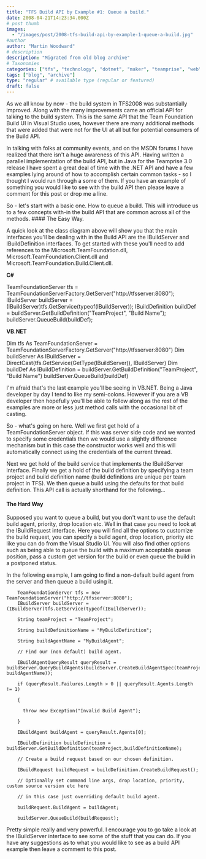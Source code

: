 ```yaml
---
title: "TFS Build API by Example #1: Queue a build."
date: 2008-04-21T14:23:34.000Z
# post thumb
images:
  - "/images/post/2008-tfs-build-api-by-example-1-queue-a-build.jpg"
#author
author: "Martin Woodward"
# description
description: "Migrated from old blog archive"
# Taxonomies
categories: ["tfs", "technology", "dotnet", "maker", "teamprise", "web", "programming"]
tags: ["blog", "archive"]
type: "regular" # available type (regular or featured)
draft: false
---
```

[](http://www.woodwardweb.com/WindowsLiveWriter/TFSBuildAPIbyExample1Queueabuild_C1CE/BuildAPI_2.gif) As we all know by now - the build system in TFS2008 was substantially improved.  Along with the many improvements came an official API for talking to the build system.  This is the same API that the Team Foundation Build UI in Visual Studio uses, however there are many additional methods that were added that were not for the UI at all but for potential consumers of the Build API. 

In talking with folks at community events, and on the MSDN forums I have realized that there isn't a huge awareness of this API.  Having written a parallel implementation of the build API, but in Java for the Teamprise 3.0 release I have spent a great deal of time with the .NET API and have a few examples lying around of how to accomplish certain common tasks - so I thought I would run through a some of them.  If you have an example of something you would like to see with the build API then please leave a comment for this post or drop me a line. 

So - let's start with a basic one.  How to queue a build.  This will introduce us to a few concepts with-in the build API that are common across all of the methods. #### The Easy Way. 

A quick look at the class diagram above will show you that the main interfaces you'll be dealing with in the Build API are the IBuildServer and IBuildDefinition interfaces.  To get started with these you'll need to add references to the Microsoft.TeamFoundation.dll, Microsoft.TeamFoundation.Client.dll and Microsoft.TeamFoundation.Build.Client.dll. 

**C#** 

TeamFoundationServer tfs = TeamFoundationServerFactory.GetServer("http://tfsserver:8080");
IBuildServer buildServer = (IBuildServer)tfs.GetService(typeof(IBuildServer));
IBuildDefinition buildDef = buildServer.GetBuildDefinition("TeamProject", "Build Name");
buildServer.QueueBuild(buildDef);

**VB.NET**

Dim tfs As TeamFoundationServer = TeamFoundationServerFactory.GetServer("http://tfsserver:8080")
Dim buildServer As IBuildServer = DirectCast(tfs.GetService(GetType(IBuildServer)), IBuildServer)
Dim buildDef As IBuildDefinition = buildServer.GetBuildDefinition("TeamProject", "Build Name")
buildServer.QueueBuild(buildDef)

I'm afraid that's the last example you'll be seeing in VB.NET.  Being a Java developer by day I tend to like my semi-colons.  However if you are a VB developer then hopefully you'll be able to follow along as the rest of the examples are more or less just method calls with the occasional bit of casting.

So - what's going on here.  Well we first get hold of a TeamFoundationServer object.  If this was server side code and we wanted to specify some credentials then we would use a slightly difference mechanism but in this case the constructor works well and this will automatically connect using the credentials of the current thread.

Next we get hold of the build service that implements the IBuildServer interface.  Finally we get a hold of the build definition by specifying a team project and build definition name (build definitions are unique per team project in TFS).  We then queue a build using the defaults for that build definition.  This API call is actually shorthand for the following...
#### The Hard Way

 Supposed you want to queue a build, but you don't want to use the default build agent, priority, drop location etc.  Well in that case you need to look at the IBuildRequest interface.  Here you will find all the options to customize the build request, you can specify a build agent, drop location, priority etc like you can do from the Visual Studio UI.  You will also find other options such as being able to queue the build with a maximum acceptable queue position, pass a custom get version for the build or even queue the build in a postponed status.

In the following example, I am going to find a non-default build agent from the server and then queue a build using it.

        TeamFoundationServer tfs = new TeamFoundationServer("http://tfsserver:8080");
        IBuildServer buildServer = (IBuildServer)tfs.GetService(typeof(IBuildServer));

        String teamProject = "TeamProject";

        String buildDefinitionName = "MyBuildDefinition";

        String buildAgentName = "MyBuildAgent";

        // Find our (non default) build agent.

        IBuildAgentQueryResult queryResult = buildServer.QueryBuildAgents(buildServer.CreateBuildAgentSpec(teamProject, buildAgentName));

        if (queryResult.Failures.Length > 0 || queryResult.Agents.Length != 1)

        {

          throw new Exception("Invalid Build Agent");

        }

        IBuildAgent buildAgent = queryResult.Agents[0];

        IBuildDefinition buildDefinition = buildServer.GetBuildDefinition(teamProject,buildDefinitionName);

        // Create a build request based on our chosen definition.

        IBuildRequest buildRequest = buildDefinition.CreateBuildRequest();

        // Optionally set command line args, drop location, priority, custom source version etc here

        // in this case just overriding default build agent.

        buildRequest.BuildAgent = buildAgent;

        buildServer.QueueBuild(buildRequest);

Pretty simple really and very powerful.  I encourage you to go take a look at the IBuildServer interface to see some of the stuff that you can do.  If you have any suggestions as to what you would like to see as a build API example then leave a comment to this post.
